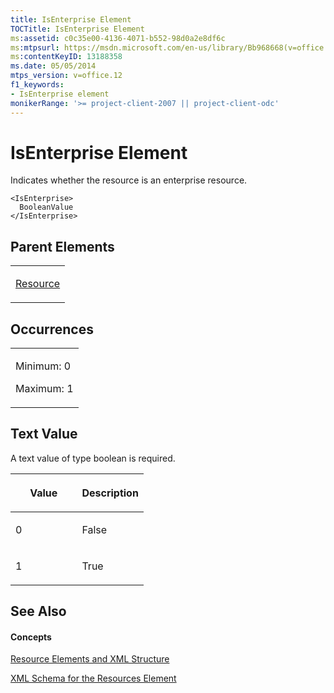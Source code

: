 ```yaml
---
title: IsEnterprise Element
TOCTitle: IsEnterprise Element
ms:assetid: c0c35e00-4136-4071-b552-98d0a2e8df6c
ms:mtpsurl: https://msdn.microsoft.com/en-us/library/Bb968668(v=office.12)
ms:contentKeyID: 13188358
ms.date: 05/05/2014
mtps_version: v=office.12
f1_keywords:
- IsEnterprise element
monikerRange: '>= project-client-2007 || project-client-odc'
---
```


# IsEnterprise Element




Indicates whether the resource is an enterprise resource.

    <IsEnterprise>
      BooleanValue
    </IsEnterprise>

## Parent Elements

<table>
<colgroup>
<col style="width: 100%" />
</colgroup>
<tbody>
<tr class="odd">
<td><p><a href="resource-element.md">Resource</a></p></td>
</tr>
</tbody>
</table>

## Occurrences

<table>
<colgroup>
<col style="width: 100%" />
</colgroup>
<tbody>
<tr class="odd">
<td><p>Minimum: 0</p>
<p>Maximum: 1</p></td>
</tr>
</tbody>
</table>

## Text Value

A text value of type boolean is required.

<table>
<colgroup>
<col style="width: 50%" />
<col style="width: 50%" />
</colgroup>
<thead>
<tr class="header">
<th><p>Value</p></th>
<th><p>Description</p></th>
</tr>
</thead>
<tbody>
<tr class="odd">
<td><p>0</p></td>
<td><p>False</p></td>
</tr>
<tr class="even">
<td><p>1</p></td>
<td><p>True</p></td>
</tr>
</tbody>
</table>

## See Also

#### Concepts

[Resource Elements and XML Structure](resource-elements-and-xml-structure.md)

[XML Schema for the Resources Element](xml-schema-for-the-resources-element.md)

